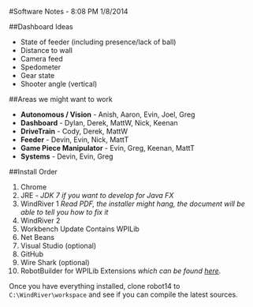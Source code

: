 #Software Notes - 8:08 PM 1/8/2014

##Dashboard Ideas
* State of feeder (including presence/lack of ball)
* Distance to wall
* Camera feed
* Spedometer
* Gear state
* Shooter angle (vertical)

##Areas we might want to work

* **Autonomous / Vision** - Anish, Aaron, Evin, Joel, Greg
* **Dashboard** - Dylan, Derek, MattW, Nick, Keenan
* **DriveTrain** - Cody, Derek, MattW
* **Feeder** - Devin, Evin, Nick, MattT
* **Game Piece Manipulator** - Evin, Greg, Keenan, MattT
* **Systems** - Devin, Evin, Greg

##Install Order
1. Chrome
2. JRE - *JDK 7 if you want to develop for Java FX*
3. WindRiver 1 *Read PDF, the installer might hang, the document will be able to tell you how to fix it*
4. WindRiver 2
5. Workbench Update Contains WPILib
6. Net Beans
7. Visual Studio (optional)
8. GitHub
9. Wire Shark (optional)
10. RobotBuilder for WPILib Extensions *which can be found <a href = "http://evinugur.com/RobotBuilderWPILibExtensions.jar">here</a>.*

Once you have everything installed, clone robot14 to `C:\WindRiver\workspace` and see if you can compile the latest sources.
